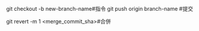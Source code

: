 git checkout -b new-branch-name#指令
git push origin branch-name #提交

git revert -m 1 <merge_commit_sha>#合併